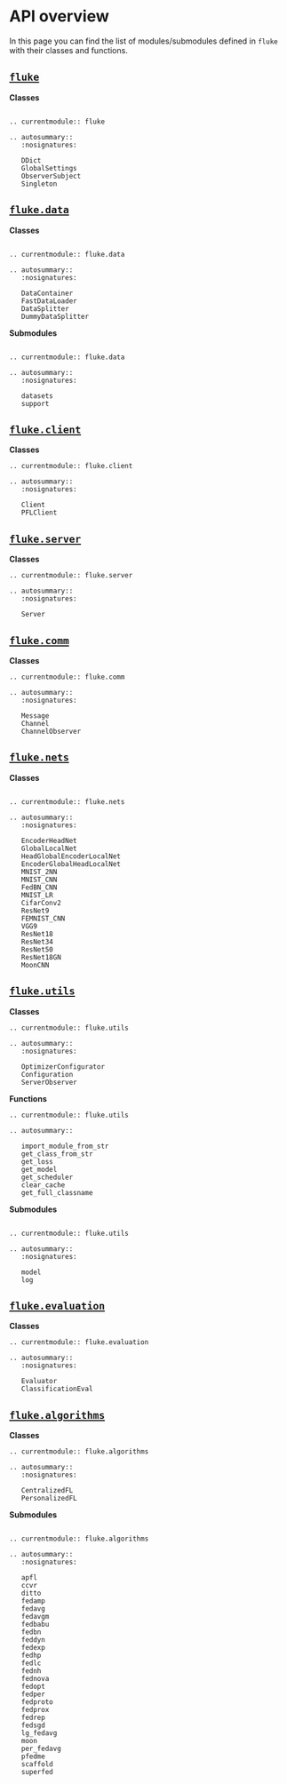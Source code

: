 # API overview

In this page you can find the list of modules/submodules defined in `fluke` with their classes and functions.

## [`fluke`](fluke.md)

**Classes**

```{eval-rst}

.. currentmodule:: fluke

.. autosummary::
   :nosignatures:

   DDict
   GlobalSettings
   ObserverSubject
   Singleton

```

## [`fluke.data`](fluke.data.md)

**Classes**

```{eval-rst}

.. currentmodule:: fluke.data

.. autosummary::
   :nosignatures:
   
   DataContainer
   FastDataLoader
   DataSplitter
   DummyDataSplitter

```

**Submodules**

```{eval-rst}

.. currentmodule:: fluke.data

.. autosummary::
   :nosignatures:
   
   datasets
   support

```


## [`fluke.client`](fluke.client.md)

**Classes**

```{eval-rst}
.. currentmodule:: fluke.client

.. autosummary::
   :nosignatures:
   
   Client
   PFLClient
```

## [`fluke.server`](fluke.server.md)

**Classes**

```{eval-rst}
.. currentmodule:: fluke.server

.. autosummary::
   :nosignatures:
   
   Server
```

## [`fluke.comm`](fluke.comm.md)

**Classes**

```{eval-rst}
.. currentmodule:: fluke.comm

.. autosummary::
   :nosignatures:
   
   Message
   Channel
   ChannelObserver
```

## [`fluke.nets`](fluke.nets.md)

**Classes**

```{eval-rst}

.. currentmodule:: fluke.nets

.. autosummary::
   :nosignatures:
   
   EncoderHeadNet
   GlobalLocalNet
   HeadGlobalEncoderLocalNet
   EncoderGlobalHeadLocalNet
   MNIST_2NN
   MNIST_CNN
   FedBN_CNN
   MNIST_LR
   CifarConv2
   ResNet9
   FEMNIST_CNN
   VGG9
   ResNet18
   ResNet34
   ResNet50
   ResNet18GN
   MoonCNN
```

## [`fluke.utils`](fluke.utils.md)

**Classes**

```{eval-rst}
.. currentmodule:: fluke.utils

.. autosummary::
   :nosignatures:
   
   OptimizerConfigurator
   Configuration
   ServerObserver

```

**Functions**

```{eval-rst}
.. currentmodule:: fluke.utils

.. autosummary::

   import_module_from_str
   get_class_from_str
   get_loss
   get_model
   get_scheduler
   clear_cache
   get_full_classname

```

**Submodules**

```{eval-rst}

.. currentmodule:: fluke.utils

.. autosummary::
   :nosignatures:
   
   model
   log

```

## [`fluke.evaluation`](fluke.evaluation.md)

**Classes**

```{eval-rst}
.. currentmodule:: fluke.evaluation

.. autosummary::
   :nosignatures:
   
   Evaluator
   ClassificationEval

```

## [`fluke.algorithms`](fluke.algorithms.md)

**Classes**

```{eval-rst}
.. currentmodule:: fluke.algorithms

.. autosummary::
   :nosignatures:
   
   CentralizedFL
   PersonalizedFL

```

**Submodules**

```{eval-rst}

.. currentmodule:: fluke.algorithms

.. autosummary::
   :nosignatures:

   apfl
   ccvr
   ditto
   fedamp
   fedavg
   fedavgm
   fedbabu
   fedbn
   feddyn
   fedexp
   fedhp
   fedlc
   fednh
   fednova
   fedopt
   fedper
   fedproto
   fedprox
   fedrep
   fedsgd
   lg_fedavg
   moon
   per_fedavg
   pfedme
   scaffold
   superfed

```